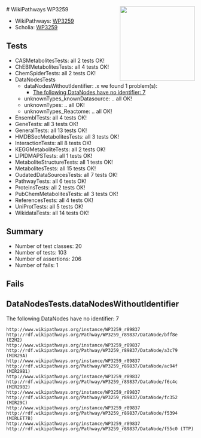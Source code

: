 <img style="float: right; width: 200px" src="https://upload.wikimedia.org/wikipedia/commons/thumb/8/83/Wplogo_with_text_500.png/640px-Wplogo_with_text_500.png" />
# WikiPathways WP3259

* WikiPathways: [WP3259](https://new.wikipathways.org/pathways/WP3259)
* Scholia: [WP3259](https://scholia.toolforge.org/wikipathways/WP3259)
## Tests
* CASMetabolitesTests: all 2 tests OK!
* ChEBIMetabolitesTests: all 4 tests OK!
* ChemSpiderTests: all 2 tests OK!
* DataNodesTests
    * dataNodesWithoutIdentifier: .x we found 1 problem(s):
        * [The following DataNodes have no identifier: 7](#d2d32fa6)
    * unknownTypes_knownDatasource: .. all OK!
    * unknownTypes: .. all OK!
    * unknownTypes_Reactome: .. all OK!
* EnsemblTests: all 4 tests OK!
* GeneTests: all 3 tests OK!
* GeneralTests: all 13 tests OK!
* HMDBSecMetabolitesTests: all 3 tests OK!
* InteractionTests: all 8 tests OK!
* KEGGMetaboliteTests: all 2 tests OK!
* LIPIDMAPSTests: all 1 tests OK!
* MetaboliteStructureTests: all 1 tests OK!
* MetabolitesTests: all 15 tests OK!
* OudatedDataSourcesTests: all 7 tests OK!
* PathwayTests: all 6 tests OK!
* ProteinsTests: all 2 tests OK!
* PubChemMetabolitesTests: all 3 tests OK!
* ReferencesTests: all 4 tests OK!
* UniProtTests: all 5 tests OK!
* WikidataTests: all 14 tests OK!


## Summary

* Number of test classes: 20
* Number of tests: 103
* Number of assertions: 206
* Number of fails: 1

## Fails

<a name="d2d32fa6" />

## DataNodesTests.dataNodesWithoutIdentifier

The following DataNodes have no identifier: 7
```
http://www.wikipathways.org/instance/WP3259_r89837 http://rdf.wikipathways.org/Pathway/WP3259_r89837/DataNode/bff8e (E2H2)
http://www.wikipathways.org/instance/WP3259_r89837 http://rdf.wikipathways.org/Pathway/WP3259_r89837/DataNode/a3c79 (MIR29A)
http://www.wikipathways.org/instance/WP3259_r89837 http://rdf.wikipathways.org/Pathway/WP3259_r89837/DataNode/ac94f (MIR29B1)
http://www.wikipathways.org/instance/WP3259_r89837 http://rdf.wikipathways.org/Pathway/WP3259_r89837/DataNode/f6c4c (MIR29B2)
http://www.wikipathways.org/instance/WP3259_r89837 http://rdf.wikipathways.org/Pathway/WP3259_r89837/DataNode/fc352 (MIR29C)
http://www.wikipathways.org/instance/WP3259_r89837 http://rdf.wikipathways.org/Pathway/WP3259_r89837/DataNode/f5394 (MIRLET7B)
http://www.wikipathways.org/instance/WP3259_r89837 http://rdf.wikipathways.org/Pathway/WP3259_r89837/DataNode/f55c0 (TTP)
```

